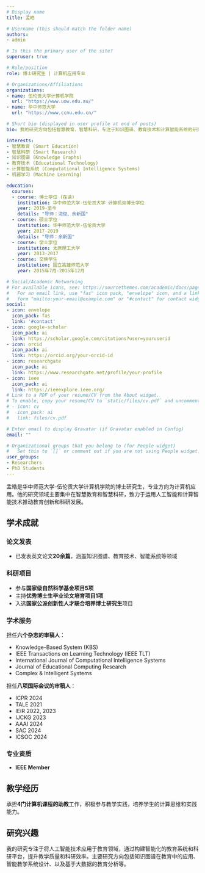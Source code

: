 ```yaml
---
# Display name
title: 孟皓

# Username (this should match the folder name)
authors:
- admin

# Is this the primary user of the site?
superuser: true

# Role/position
role: 博士研究生 | 计算机应用专业

# Organizations/Affiliations
organizations:
- name: 伍伦贡大学计算机学院
  url: "https://www.uow.edu.au/"
- name: 华中师范大学
  url: "https://www.ccnu.edu.cn/"

# Short bio (displayed in user profile at end of posts)
bio: 我的研究方向包括智慧教育、智慧科研，专注于知识图谱、教育技术和计算智能系统的研究与应用。

interests:
- 智慧教育 (Smart Education)
- 智慧科研 (Smart Research)
- 知识图谱 (Knowledge Graphs)
- 教育技术 (Educational Technology)
- 计算智能系统 (Computational Intelligence Systems)
- 机器学习 (Machine Learning)

education:
  courses:
  - course: 博士学位 (在读)
    institution: 华中师范大学-伍伦贡大学 计算机双博士学位
    year: 2019-至今
    details: "导师：沈俊、余新国"
  - course: 硕士学位
    institution: 华中师范大学-伍伦贡大学
    year: 2017-2019
    details: "导师：余新国"
  - course: 学士学位
    institution: 太原理工大学
    year: 2013-2017
  - course: 交换学生
    institution: 国立高雄师范大学
    year: 2015年7月-2015年12月

# Social/Academic Networking
# For available icons, see: https://sourcethemes.com/academic/docs/page-builder/#icons
#   For an email link, use "fas" icon pack, "envelope" icon, and a link in the
#   form "mailto:your-email@example.com" or "#contact" for contact widget.
social:
- icon: envelope
  icon_pack: fas
  link: '#contact'
- icon: google-scholar
  icon_pack: ai
  link: https://scholar.google.com/citations?user=youruserid
- icon: orcid
  icon_pack: ai
  link: https://orcid.org/your-orcid-id
- icon: researchgate
  icon_pack: ai
  link: https://www.researchgate.net/profile/your-profile
- icon: ieee
  icon_pack: ai
  link: https://ieeexplore.ieee.org/
# Link to a PDF of your resume/CV from the About widget.
# To enable, copy your resume/CV to `static/files/cv.pdf` and uncomment the lines below.
# - icon: cv
#   icon_pack: ai
#   link: files/cv.pdf

# Enter email to display Gravatar (if Gravatar enabled in Config)
email: ""

# Organizational groups that you belong to (for People widget)
#   Set this to `[]` or comment out if you are not using People widget.
user_groups:
- Researchers
- PhD Students
---
```


孟皓是华中师范大学-伍伦贡大学计算机学院的博士研究生，专业方向为计算机应用。他的研究领域主要集中在智慧教育和智慧科研，致力于运用人工智能和计算智能技术推动教育创新和科研发展。

## 学术成就

### 论文发表
- 已发表英文论文**20余篇**，涵盖知识图谱、教育技术、智能系统等领域

### 科研项目
- 参与**国家级自然科学基金项目5项**
- 主持**优秀博士生毕业论文培育项目1项**
- 入选**国家公派创新性人才联合培养博士研究生**项目

### 学术服务
担任**六个杂志的审稿人**：
- Knowledge-Based System (KBS)
- IEEE Transactions on Learning Technology (IEEE TLT)
- International Journal of Computational Intelligence Systems
- Journal of Educational Computing Research
- Complex & Intelligent Systems

担任**八项国际会议的审稿人**：
- ICPR 2024
- TALE 2021
- IEIR 2022, 2023
- IJCKG 2023
- AAAI 2024
- SAC 2024
- ICSOC 2024

### 专业资质
- **IEEE Member**

## 教学经历
承担**4门计算机课程的助教**工作，积极参与教学实践，培养学生的计算思维和实践能力。

## 研究兴趣
我的研究专注于将人工智能技术应用于教育领域，通过构建智能化的教育系统和科研平台，提升教学质量和科研效率。主要研究方向包括知识图谱在教育中的应用、智能教学系统设计、以及基于大数据的教育分析等。
